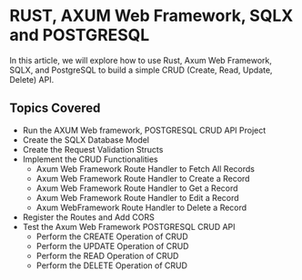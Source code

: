 # RUST, AXUM Web Framework, SQLX and POSTGRESQL 
In this article, we will explore how to use Rust, Axum Web Framework, SQLX, and PostgreSQL to build a simple CRUD (Create, Read, Update, Delete) API.

## Topics Covered

- Run the AXUM Web framework, POSTGRESQL CRUD API Project
- Create the SQLX Database Model
- Create the Request Validation Structs
- Implement the CRUD Functionalities
    - Axum Web Framework Route Handler to Fetch All Records
    - Axum Web Framework Route Handler to Create a Record
    - Axum Web Framework Route Handler to Get a Record
    - Axum Web Framework Route Handler to Edit a Record
    - Axum WebFramework Route Handler to Delete a Record
- Register the Routes and Add CORS
- Test the Axum Web Framework POSTGRESQL CRUD API
    - Perform the CREATE Operation of CRUD
    - Perform the UPDATE Operation of CRUD
    - Perform the READ Operation of CRUD
    - Perform the DELETE Operation of CRUD

